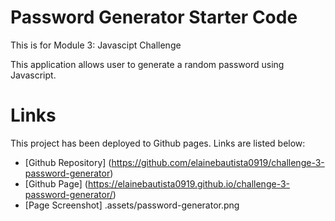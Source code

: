 # Password Generator Starter Code
This is for Module 3: Javascipt Challenge

This application allows user to generate a random password using Javascript.

# Links

This project has been deployed to Github pages. Links are listed below:
* [Github Repository] (https://github.com/elainebautista0919/challenge-3-password-generator)
* [Github Page] (https://elainebautista0919.github.io/challenge-3-password-generator/)
* [Page Screenshot] .assets/password-generator.png